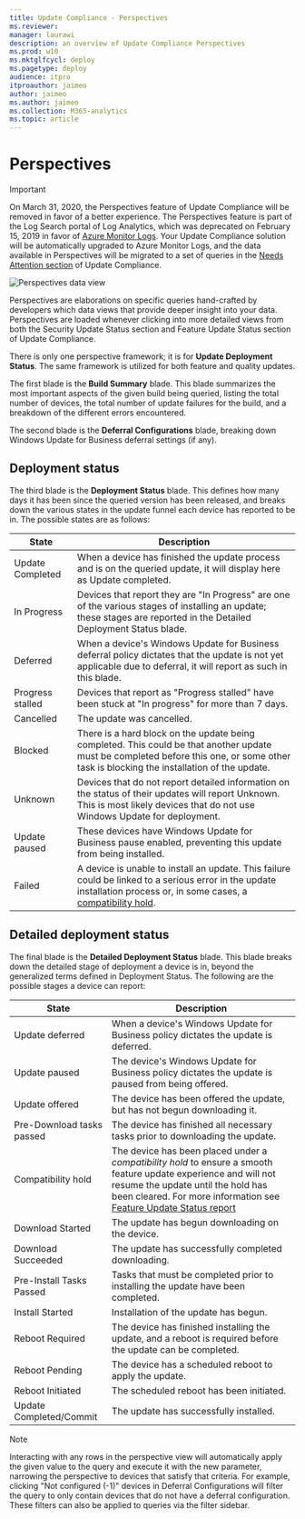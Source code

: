 ```yaml
---
title: Update Compliance - Perspectives
ms.reviewer: 
manager: laurawi
description: an overview of Update Compliance Perspectives
ms.prod: w10
ms.mktglfcycl: deploy
ms.pagetype: deploy
audience: itpro
itproauthor: jaimeo
author: jaimeo
ms.author: jaimeo
ms.collection: M365-analytics
ms.topic: article
---
```


# Perspectives

> [!IMPORTANT]
> On March 31, 2020, the Perspectives feature of Update Compliance will be removed in favor of a better experience. The Perspectives feature is part of the Log Search portal of Log Analytics, which was deprecated on February 15, 2019 in favor of [Azure Monitor Logs](https://docs.microsoft.com/azure/azure-monitor/log-query/log-search-transition). Your Update Compliance solution will be automatically upgraded to Azure Monitor Logs, and the data available in Perspectives will be migrated to a set of queries in the [Needs Attention section](update-compliance-need-attention.md) of Update Compliance.


![Perspectives data view](images/uc-perspectiveupdatedeploymentstatus.png)

Perspectives are elaborations on specific queries hand-crafted by developers which data views that provide deeper insight into your data. Perspectives are loaded whenever clicking into more detailed views from both the Security Update Status section and Feature Update Status section of Update Compliance. 

There is only one perspective framework; it is for **Update Deployment Status**. The same framework is utilized for both feature and quality updates. 

The first blade is the **Build Summary** blade. This blade summarizes the most important aspects of the given build being queried, listing the total number of devices, the total number of update failures for the build, and a breakdown of the different errors encountered. 

The second blade is the **Deferral Configurations** blade, breaking down Windows Update for Business deferral settings (if any). 

## Deployment status

The third blade is the **Deployment Status** blade. This defines how many days it has been since the queried version has been released, and breaks down the various states in the update funnel each device has reported to be in. The possible states are as follows:

| State | Description |
| --- | --- |
| Update Completed | When a device has finished the update process and is on the queried update, it will display here as Update completed. |
| In Progress |    Devices that report they are "In Progress" are one of the various stages of installing an update; these stages are reported in the Detailed Deployment Status blade. |
| Deferred | When a device's Windows Update for Business deferral policy dictates that the update is not yet applicable due to deferral, it will report as such in this blade. |
| Progress stalled | Devices that report as "Progress stalled" have been stuck at "In progress" for more than 7 days. |
| Cancelled | The update was cancelled. |
| Blocked | There is a hard block on the update being completed. This could be that another update must be completed before this one, or some other task is blocking the installation of the update. |
| Unknown | Devices that do not report detailed information on the status of their updates will report Unknown. This is most likely devices that do not use Windows Update for deployment. |
| Update paused | These devices have Windows Update for Business pause enabled, preventing this update from being installed. |
| Failed | A device is unable to install an update. This failure could be linked to a serious error in the update installation process or, in some cases, a [compatibility hold](update-compliance-feature-update-status.md#compatibility-holds).  |

## Detailed deployment status

The final blade is the **Detailed Deployment Status** blade. This blade breaks down the detailed stage of deployment a device is in, beyond the generalized terms defined in Deployment Status. The following are the possible stages a device can report:

| State | Description |
| --- | --- |
| Update deferred |    When a device's Windows Update for Business policy dictates the update is deferred. |
| Update paused | The device's Windows Update for Business policy dictates the update is paused from being offered. |
| Update offered | The device has been offered the update, but has not begun downloading it. |
| Pre-Download tasks passed | The device has finished all necessary tasks prior to downloading the update. |
| Compatibility hold | The device has been placed under a *compatibility hold* to ensure a smooth feature update experience and will not resume the update until the hold has been cleared. For more information see [Feature Update Status report](update-compliance-feature-update-status.md#compatibility-holds) |
| Download Started | The update has begun downloading on the device. |
| Download Succeeded | The update has successfully completed downloading. |
| Pre-Install Tasks Passed | Tasks that must be completed prior to installing the update have been completed. |
| Install Started |    Installation of the update has begun. |
| Reboot Required |    The device has finished installing the update, and a reboot is required before the update can be completed.
| Reboot Pending | The device has a scheduled reboot to apply the update. |
| Reboot Initiated | The scheduled reboot has been initiated. |
| Update Completed/Commit |    The update has successfully installed. |

> [!NOTE]
> Interacting with any rows in the perspective view will automatically apply the given value to the query and execute it with the new parameter, narrowing the perspective to devices that satisfy that criteria. For example, clicking "Not configured (-1)" devices in Deferral Configurations will filter the query to only contain devices that do not have a deferral configuration. These filters can also be applied to queries via the filter sidebar.
